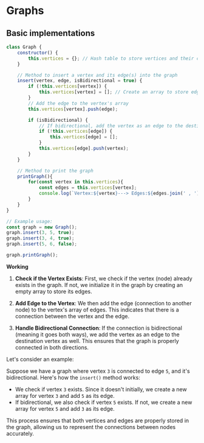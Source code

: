 # Graphs
## Basic implementations
```javascript
class Graph {
    constructor() {
        this.vertices = {}; // Hash table to store vertices and their corresponding edges
    }

    // Method to insert a vertex and its edge(s) into the graph
    insert(vertex, edge, isBidirectional = true) {
        if (!this.vertices[vertex]) {
            this.vertices[vertex] = []; // Create an array to store edges for the new vertex
        }
        // Add the edge to the vertex's array
        this.vertices[vertex].push(edge);

        if (isBidirectional) {
            // If bidirectional, add the vertex as an edge to the destination vertex
            if (!this.vertices[edge]) {
                this.vertices[edge] = [];
            }
            this.vertices[edge].push(vertex);
        }
    }

    // Method to print the graph
    printGraph(){
        for(const vertex in this.vertices){
            const edges = this.vertices[vertex];
            console.log(`Vertex:${vertex}---> Edges:${edges.join(' , ')}`);
        }
    }
}

// Example usage:
const graph = new Graph();
graph.insert(3, 5, true);
graph.insert(3, 4, true);
graph.insert(5, 6, false);

graph.printGraph();
```
**Working**



1. **Check if the Vertex Exists**: First, we check if the vertex (node) already exists in the graph. If not, we initialize it in the graph by creating an empty array to store its edges.

2. **Add Edge to the Vertex**: We then add the edge (connection to another node) to the vertex's array of edges. This indicates that there is a connection between the vertex and the edge.

3. **Handle Bidirectional Connection**: If the connection is bidirectional (meaning it goes both ways), we add the vertex as an edge to the destination vertex as well. This ensures that the graph is properly connected in both directions.

Let's consider an example:

Suppose we have a graph where vertex `3` is connected to edge `5`, and it's bidirectional. Here's how the `insert()` method works:

- We check if vertex `3` exists. Since it doesn't initially, we create a new array for vertex `3` and add `5` as its edge.
- If bidirectional, we also check if vertex `5` exists. If not, we create a new array for vertex `5` and add `3` as its edge.

This process ensures that both vertices and edges are properly stored in the graph, allowing us to represent the connections between nodes accurately.
